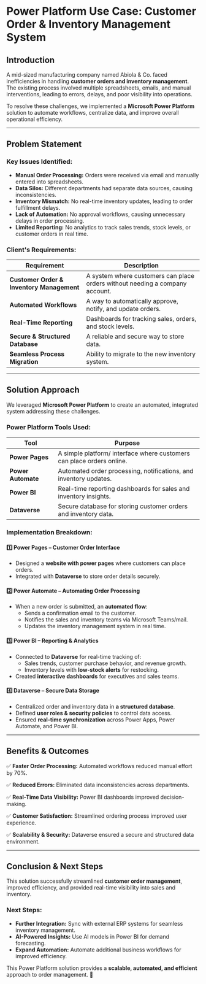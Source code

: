 # Power Platform Use Case: Customer Order & Inventory Management System

## **Introduction**
A mid-sized manufacturing company named Abiola & Co. faced inefficiencies in handling **customer orders and inventory management**. The existing process involved multiple spreadsheets, emails, and manual interventions, leading to errors, delays, and poor visibility into operations.

To resolve these challenges, we implemented a **Microsoft Power Platform** solution to automate workflows, centralize data, and improve overall operational efficiency.

---

## **Problem Statement**
### **Key Issues Identified:**
- **Manual Order Processing:** Orders were received via email and manually entered into spreadsheets.
- **Data Silos:** Different departments had separate data sources, causing inconsistencies.
- **Inventory Mismatch:** No real-time inventory updates, leading to order fulfillment delays.
- **Lack of Automation:** No approval workflows, causing unnecessary delays in order processing.
- **Limited Reporting:** No analytics to track sales trends, stock levels, or customer orders in real time.

### **Client's Requirements:**
| Requirement | Description |
|------------|-------------|
| **Customer Order & Inventory Management** | A system where customers can place orders without needing a company account. |
| **Automated Workflows** | A way to automatically approve, notify, and update orders. |
| **Real-Time Reporting** | Dashboards for tracking sales, orders, and stock levels. |
| **Secure & Structured Database** | A reliable and secure way to store data. |
| **Seamless Process Migration** | Ability to migrate to the new inventory system. |

---

## **Solution Approach**
We leveraged **Microsoft Power Platform** to create an automated, integrated system addressing these challenges.

### **Power Platform Tools Used:**
| Tool | Purpose |
|------|---------|
| **Power Pages** | A simple platform/ interface where customers can place orders online. |
| **Power Automate** | Automated order processing, notifications, and inventory updates. |
| **Power BI** | Real-time reporting dashboards for sales and inventory insights. |
| **Dataverse** | Secure database for storing customer orders and inventory data. |

### **Implementation Breakdown:**

#### **1️⃣ Power Pages – Customer Order Interface**
- Designed a **website with power pages** where customers can place orders.
- Integrated with **Dataverse** to store order details securely.
  
#### **2️⃣ Power Automate – Automating Order Processing**
- When a new order is submitted, an **automated flow**:
  - Sends a confirmation email to the customer.
  - Notifies the sales and inventory teams via Microsoft Teams/mail.
  - Updates the inventory management system in real time.

#### **3️⃣ Power BI – Reporting & Analytics**
- Connected to **Dataverse** for real-time tracking of:
  - Sales trends, customer purchase behavior, and revenue growth.
  - Inventory levels with **low-stock alerts** for restocking.
- Created **interactive dashboards** for executives and sales teams.

#### **4️⃣ Dataverse – Secure Data Storage**
- Centralized order and inventory data in **a structured database**.
- Defined **user roles & security policies** to control data access.
- Ensured **real-time synchronization** across Power Apps, Power Automate, and Power BI.

---

## **Benefits & Outcomes**
✅ **Faster Order Processing:** Automated workflows reduced manual effort by 70%.

✅ **Reduced Errors:** Eliminated data inconsistencies across departments.

✅ **Real-Time Data Visibility:** Power BI dashboards improved decision-making.

✅ **Customer Satisfaction:** Streamlined ordering process improved user experience.

✅ **Scalability & Security:** Dataverse ensured a secure and structured data environment.

---

## **Conclusion & Next Steps**
This solution successfully streamlined **customer order management**, improved efficiency, and provided real-time visibility into sales and inventory.

### **Next Steps:**
- **Further Integration:** Sync with external ERP systems for seamless inventory management.
- **AI-Powered Insights:** Use AI models in Power BI for demand forecasting.
- **Expand Automation:** Automate additional business workflows for improved efficiency.

This Power Platform solution provides a **scalable, automated, and efficient** approach to order management. 🚀

